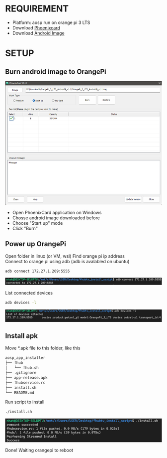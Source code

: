 # REQUIREMENT
- Platform: aosp run on orange pi 3 LTS
- Download [Phoenixcard](https://drive.google.com/drive/folders/1ui3vkKAu7Nl-iJuFJqJG2kJVB4CAzN8N)
- Download [Android Image](https://drive.google.com/drive/folders/1GPYZedwITu3139VuEBgnMDsKReyw3ZCs)  
# SETUP
## Burn android image to OrangePi
![alt text](image-1.png)  

- Open PhoenixCard application on Windows
- Chosse android image downloaded before
- Choose "Start up" mode
- Click "Burn"
## Power up OrangePi
Open folder in linux (or VM, wsl)
Find orange pi ip address  
Connect to orange pi using adb (adb is avalabled on ubuntu)
```sh
adb connect 172.27.1.209:5555
```
![alt text](image-2.png)  

List connected devices
```sh
adb devices -l
```
![alt text](image-3.png)
## Install apk
Move *.apk file to this folder, like this
```
aosp_app_installer
├── fhub
│   └── fhub.sh
├── .gitignore
├── app-release.apk
├── fhubservice.rc
├── install.sh
└── README.md
```
Run script to install
```sh
./install.sh
```
![alt text](image-4.png)  

Done! Waiting orangepi to reboot